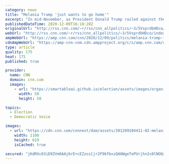 ```yaml
---
category: news
title: "Melania Trump 'just wants to go home'"
excerpt: "In mid-November, as President Donald Trump railed against the election results, his wife, first lady Melania Trump publicly agreed with his sentiments. But privately, a handful of days after the final state tally, the first lady tasked an emissary with discreetly finding out what was available to her"
publishedDateTime: 2020-12-09T16:18:28Z
originalUrl: "http://rss.cnn.com/~r/rss/cnn_allpolitics/~3/5VsprdbHDco/index.html"
webUrl: "http://rss.cnn.com/~r/rss/cnn_allpolitics/~3/5VsprdbHDco/index.html"
ampWebUrl: "https://amp.cnn.com/cnn/2020/12/09/politics/melania-trump-future/index.html"
cdnAmpWebUrl: "https://amp-cnn-com.cdn.ampproject.org/c/s/amp.cnn.com/cnn/2020/12/09/politics/melania-trump-future/index.html"
type: article
quality: 175
heat: 175
published: true

provider:
  name: CNN
  domain: cnn.com
  images:
    - url: "https://smartableai.github.io/election/assets/images/organizations/cnn.com-50x50.jpg"
      width: 50
      height: 50

topics:
  - Election
  - Democratic Voice

images:
  - url: "https://cdn.cnn.com/cnnnext/dam/assets/201209104411-02-melania-trump-2017-super-tease.jpg"
    width: 1100
    height: 619
    isCached: true

secured: "jKdRXc03iD9ZVm0AAj6rE+cEZzoiCjr2F96fbxzQA8WgeTePUrjhn2c0lNOQxddzrSKPXkQRPxIahhFYPrJn7aF2hPzY0+ci4EuYr2jbGfZ7GmoFJXS9ADupF3Dg5kAGi9a3wOLA/ooPuFmB5VhtcELC4BxmZBeShBTsDMJMGBKrBFvW541yGoz7OCCS43FkfaDW3fI5/5eTb2QJRGAHmtajehhPJSdpMow2cRepNASeus5MjQRkbgRYyD0twumJikYG4OBozOMaWn2s2h+1MlK82DwuhZ4buNXlp29KcjwILPZIq4zp8klOlfobge0GZR/T5LWrLsgM1FJqmuNLWMU3c4RSKUxM76oweWeuOr4=;iCiTeap5MhjITLBA9GNCwA=="
---
```



